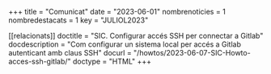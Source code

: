 +++
title             = "Comunicat"
date	 	  	  = "2023-06-01"
nombrenoticies    = 1
nombredestacats   = 1
key 		  	  = "JULIOL2023"

[[relacionats]]
doctitle          = "SIC. Configurar accés SSH per connectar a Gitlab"
docdescription    = "Com configurar un sistema local per accés a Gitlab autenticant amb claus SSH"
docurl            = "/howtos/2023-06-07-SIC-Howto-acces-ssh-gitlab/"
doctype           = "HTML"
+++
